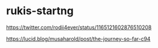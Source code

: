# rukis-startng

https://twitter.com/rodii4ever/status/1165121602876510208


https://lucid.blog/musaharold/post/the-journey-so-far-c94
